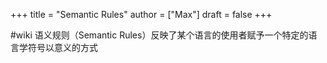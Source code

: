 +++
title = "Semantic Rules"
author = ["Max"]
draft = false
+++

\#wiki
语义规则（Semantic Rules）反映了某个语言的使用者赋予一个特定的语言学符号以意义的方式
